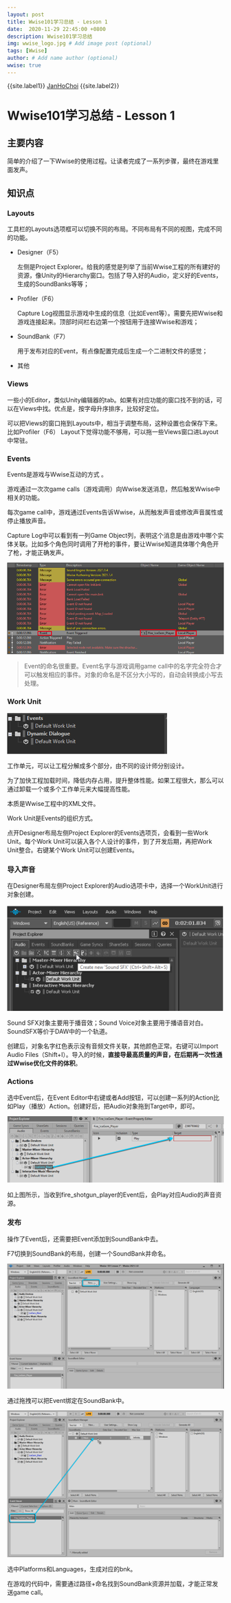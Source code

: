 ```yaml
---
layout: post
title: Wwise101学习总结 - Lesson 1
date:  2020-11-29 22:45:00 +0800
description: Wwise101学习总结
img: wwise_logo.jpg # Add image post (optional)
tags: [Wwise]
author: # Add name author (optional)
wwise: true
---
```


{{site.label1}} <a href="https://github.com/janhochoi/" target="\_blank">JanHoChoi</a> {{site.label2}}

# Wwise101学习总结 - Lesson 1

## 主要内容

简单的介绍了一下Wwise的使用过程。让读者完成了一系列步骤，最终在游戏里面发声。

## 知识点

### Layouts

工具栏的Layouts选项框可以切换不同的布局。不同布局有不同的视图，完成不同的功能。

- Designer（F5）

  左侧是Project Explorer。给我的感觉是列举了当前Wwise工程的所有建好的资源，像Unity的Hierarchy窗口。包括了导入好的Audio，定义好的Events，生成的SoundBanks等等；

- Profiler（F6）

  Capture Log视图显示游戏中生成的信息（比如Event等）。需要先把Wwise和游戏连接起来。顶部时间栏右边第一个按钮用于连接Wwise和游戏；

- SoundBank（F7）

  用于发布对应的Event，有点像配置完成后生成一个二进制文件的感觉；

- 其他

### Views

一些小的Editor，类似Unity编辑器的tab。如果有对应功能的窗口找不到的话，可以在Views中找。优点是，按字母升序排序，比较好定位。

可以把Views的窗口拖到Layouts中，相当于调整布局，这种设置也会保存下来。比如Profiler（F6） Layout下觉得功能不够用，可以拖一些Views窗口进Layout中常驻。

### Events

Events是游戏与Wwise互动的方式 。

游戏通过一次次game calls（游戏调用）向Wwise发送消息，然后触发Wwise中相关的功能。

每次game call中，游戏通过Events告诉Wwise，从而触发声音或修改声音属性或停止播放声音。

Capture Log中可以看到有一列Game Object列，表明这个消息是由游戏中哪个实体关联。比如多个角色同时调用了开枪的事件，要让Wwise知道具体哪个角色开了枪，才能正确发声。

![image-20211013152301872](../../assets/img/image-20211013152301872.png)

> Event的命名很重要。Event名字与游戏调用game call中的名字完全符合才可以触发相应的事件。对象的命名是不区分大小写的，自动会转换成小写去处理。

### Work Unit

![image-20211012164301159](../../assets/img/image-20211012164301159.png)

工作单元，可以让工程分解成多个部分，由不同的设计师分别设计。

为了加快工程加载时间，降低内存占用，提升整体性能。如果工程很大，那么可以通过卸载一个或多个工作单元来大幅提高性能。

本质是Wwise工程中的XML文件。

Work Unit是Events的组织方式。

点开Designer布局左侧Project Explorer的Events选项页，会看到一些Work Unit。每个Work Unit可以装入各个人设计的事件，到了开发后期，再把Work Unit整合。右键某个Work Unit可以创建Events。

### 导入声音

在Designer布局左侧Project Explorer的Audio选项卡中，选择一个WorkUnit进行对象创建。

![创建Sound SFX](../../assets/img/image-20201129234417556.png)

Sound SFX对象主要用于播音效；Sound Voice对象主要用于播语音对白。SoundSFX等价于DAW中的一个轨道。

创建后，对象名字红色表示没有音频文件关联，其他颜色正常。右键可以Import Audio Files（Shift+I）。导入的时候，**直接导最高质量的声音，在后期再一次性通过Wwise优化文件的体积**。

### Actions

选中Event后，在Event Editor中右键或者Add按钮，可以创建一系列的Action比如Play（播放）Action。创建好后，把Audio对象拖到Target中，即可。

![image-20211013152622106](../../assets/img/image-20211013152622106.png)

如上图所示，当收到fire_shotgun_player的Event后，会Play对应Audio的声音资源。

### 发布

操作了Event后，还需要把Event添加到SoundBank中去。

F7切换到SoundBank的布局，创建一个SoundBank并命名。

![image-20211013153747480](../../assets/img/image-20211013153747480.png)

通过拖拽可以把Event绑定在SoundBank中。

![image-20211013153841457](../../assets/img/image-20211013153841457.png)

选中Platforms和Languages，生成对应的bnk。

在游戏的代码中，需要通过路径+命名找到SoundBank资源并加载，才能正常发送game call。